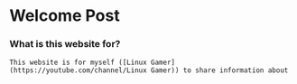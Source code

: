 # Welcome Post
### What is this website for?
    This website is for myself ([Linux Gamer](https://youtube.com/channel/Linux Gamer)) to share information about 